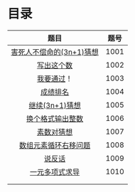 # 目录

|                             题目                             | 题号 |
| :----------------------------------------------------------: | :--: |
| [害死人不偿命的(3n+1)猜想](https://github.com/wcy21/PAT/blob/master/BASIC_LEVEL_CPP/src/1001.cpp) | 1001 |
| [写出这个数](https://github.com/wcy21/PAT/blob/master/BASIC_LEVEL_CPP/src/1002.cpp) | 1002 |
| [我要通过](https://github.com/wcy21/PAT/blob/master/BASIC_LEVEL_CPP/src/1003.cpp)！ | 1003 |
| [成绩排名](https://github.com/wcy21/PAT/blob/master/BASIC_LEVEL_CPP/src/1004.cpp) | 1004 |
| [继续(3n+1)猜想](https://github.com/wcy21/PAT/blob/master/BASIC_LEVEL_CPP/src/1005.cpp) | 1005 |
| [换个格式输出整数](https://github.com/wcy21/PAT/blob/master/BASIC_LEVEL_CPP/src/1006.cpp) | 1006 |
| [素数对猜想](https://github.com/wcy21/PAT/blob/master/BASIC_LEVEL_CPP/src/1007.cpp) | 1007 |
| [数组元素循环右移问题](https://github.com/wcy21/PAT/blob/master/BASIC_LEVEL_CPP/src/1008.cpp) | 1008 |
| [说反话](https://github.com/wcy21/PAT/blob/master/BASIC_LEVEL_CPP/src/1009.cpp) | 1009 |
| [一元多项式求导](https://github.com/wcy21/PAT/blob/master/BASIC_LEVEL_CPP/src/1010.cpp) | 1010 |
|                                                              |      |
|                                                              |      |